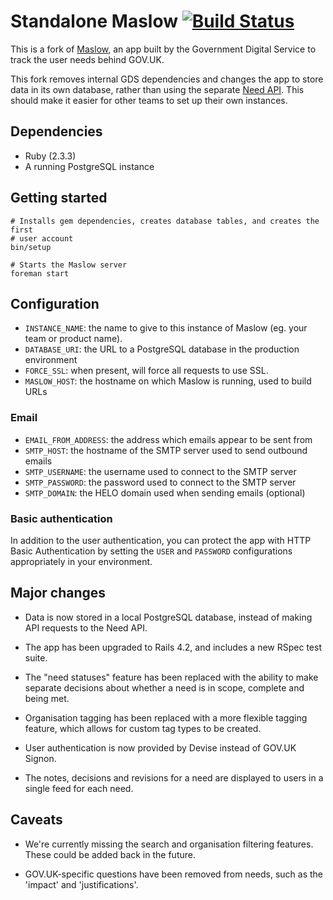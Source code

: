 # Standalone Maslow [![Build Status](https://travis-ci.org/JordanHatch/maslow-standalone.png?branch=master)](https://travis-ci.org/JordanHatch/maslow-standalone)

This is a fork of [Maslow](https://github.com/alphagov/maslow), an app built by
the Government Digital Service to track the user needs behind GOV.UK.

This fork removes internal GDS dependencies and changes the app to store data
in its own database, rather than using the separate
[Need API](https://github.com/alphagov/govuk_need_api). This should make
it easier for other teams to set up their own instances.

## Dependencies

- Ruby (2.3.3)
- A running PostgreSQL instance

## Getting started

    # Installs gem dependencies, creates database tables, and creates the first
    # user account
    bin/setup

    # Starts the Maslow server
    foreman start

## Configuration

- `INSTANCE_NAME`: the name to give to this instance of Maslow (eg. your team or
  product name).
- `DATABASE_URI`: the URL to a PostgreSQL database in the production environment
- `FORCE_SSL`: when present, will force all requests to use SSL.
- `MASLOW_HOST`: the hostname on which Maslow is running, used to build URLs

### Email

- `EMAIL_FROM_ADDRESS`: the address which emails appear to be sent from
- `SMTP_HOST`: the hostname of the SMTP server used to send outbound emails
- `SMTP_USERNAME`: the username used to connect to the SMTP server
- `SMTP_PASSWORD`: the password used to connect to the SMTP server
- `SMTP_DOMAIN`: the HELO domain used when sending emails (optional)

### Basic authentication

In addition to the user authentication, you can protect the app with HTTP Basic
Authentication by setting the `USER` and `PASSWORD` configurations appropriately
in your environment.

## Major changes

- Data is now stored in a local PostgreSQL database, instead of making API
  requests to the Need API.

- The app has been upgraded to Rails 4.2, and includes a new RSpec test suite.

- The "need statuses" feature has been replaced with the ability to make
  separate decisions about whether a need is in scope, complete and being met.

- Organisation tagging has been replaced with a more flexible tagging feature,
  which allows for custom tag types to be created.

- User authentication is now provided by Devise instead of GOV.UK Signon.

- The notes, decisions and revisions for a need are displayed to users in a
  single feed for each need.

## Caveats

- We're currently missing the search and organisation filtering features. These
could be added back in the future.

- GOV.UK-specific questions have been removed from needs, such as the 'impact'
and 'justifications'.
